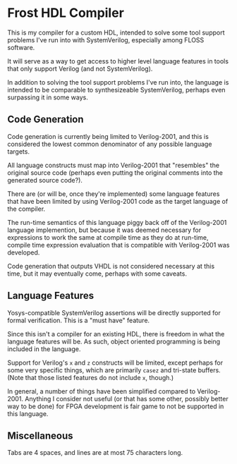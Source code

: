 # Frost HDL Compiler
This is my compiler for a custom HDL, intended to solve some tool support
problems I've run into with SystemVerilog, especially among FLOSS software.

It will serve as a way to get access to higher level language features in
tools that only support Verilog (and not SystemVerilog).

In addition to solving the tool support problems I've run into, the
language is intended to be comparable to synthesizeable SystemVerilog,
perhaps even surpassing it in some ways.

## Code Generation
Code generation is currently being limited to Verilog-2001, and this is
considered the lowest common denominator of any possible language targets.

All language constructs must map into Verilog-2001 that "resembles" the
original source code (perhaps even putting the original comments into the
generated source code?).

There are (or will be, once they're implemented) some language features
that have been limited by using Verilog-2001 code as the target language of
the compiler.

The run-time semantics of this language piggy back off of the Verilog-2001
language implemention, but because it was deemed necessary for expressions
to work the same at compile time as they do at run-time, compile time
expression evaluation that is compatible with Verilog-2001 was developed.

Code generation that outputs VHDL is not considered necessary at this time,
but it may eventually come, perhaps with some caveats.


## Language Features
Yosys-compatible SystemVerilog assertions will be directly supported for
formal verification.  This is a "must have" feature.

Since this isn't a compiler for an existing HDL, there is freedom in
what the language features will be.  As such, object oriented programming
is being included in the language.

Support for Verilog's `x` and `z` constructs will be limited, except
perhaps for some very specific things, which are primarily `casez` and
tri-state buffers.  (Note that those listed features do not include `x`,
though.)

In general, a number of things have been simplified compared to
Verilog-2001.  Anything I consider not useful (or that has some other,
possibly better way to be done) for FPGA development is fair game to not be
supported in this language.

## Miscellaneous
Tabs are 4 spaces, and lines are at most 75 characters long.
